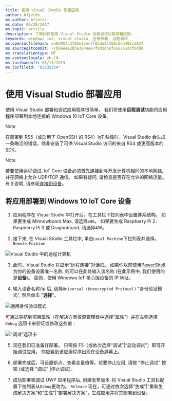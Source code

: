 ```yaml
---
title: 使用 Visual Studio 部署应用
author: bfjelds
ms.author: bfjelds
ms.date: 08/28/2017
ms.topic: article
description: 了解如何使用 Visual Studio 远程调试功能部署应用。
keywords: windows iot, visual studio, 应用部署, 远程调试
ms.openlocfilehash: ea0d95fc3702e1cec7f6bda35450c5da495cd837
ms.sourcegitcommit: 77b86eee2bba3844e87f9d3dbef816761ddf0dd9
ms.translationtype: MT
ms.contentlocale: zh-CN
ms.lasthandoff: 05/11/2019
ms.locfileid: "65533354"
---
```

# <a name="deploying-an-app-with-visual-studio"></a>使用 Visual Studio 部署应用

使用 Visual Studio 部署和调试应用程序很简单。 我们将使用**远程调试**功能将应用程序部署到本地连接的 Windows 10 IoT Core 设备。 

> [!NOTE]
> 在部署到 RS5（或启用了 OpenSSH 的 RS4）IoT 映像时，Visual Studio 会生成一条晦涩的错误，除非安装了可供 Visual Studio 访问的来自 RS4 或更高版本的 SDK。

> [!NOTE]
> 若要使用远程调试, IoT Core 设备必须首先连接到与开发计算机相同的本地网络, 并在网络上允许 UDP/TCP 通信。 如果有疑问, 请检查是否存在允许的网络流量。 有关说明, 请参阅[连接到设备](../connect-your-device/SetupWiFi.md)。

## <a name="deploy-apps-to-your-windows-10-iot-core-device"></a>将应用部署到 Windows 10 IoT Core 设备

1. 应用程序在 Visual Studio 中打开后，在工具栏下拉列表中设置体系结构。 如果要生成 Minnowboard Max, 请选择`x86`。 如果要生成 Raspberry Pi 2、Raspberry Pi 3 或 Dragonboard, 请选择`ARM`。

2. 接下来, 在 Visual Studio 工具栏中, 单击`Local Machine`下拉列表并选择。 `Remote Machine`

![Visual Studio 中的远程计算机](../media/AppDeployment/remote-vs.png)

3. 此时，Visual Studio 将显示“远程连接”对话框。 如果你以前使用[PowerShell](../connect-your-device/PowerShell.md)为你的设备设置唯一名称, 则可以在此处输入该名称 (在此示例中, 我们使用的是**设备**)。 否则，使用 Windows IoT 核心版设备的 IP 地址。

4. 输入设备名称/ip 后, 选择`Universal (Unencrypted Protocol)` "身份验证模式", 然后单击 "**选择**"。 

![通用身份验证模式](../media/AppDeployment/remote-connections.png)

可通过导航到项目属性（在解决方案资源管理器中选择“属性”）并在左侧选择 `Debug` 选项卡来验证或修改这些值：

![“调试”选项卡](../media/AppDeployment/debug-tab.png)

5. 现在我们已准备好部署。 只需按 F5（或依次选择“调试”|“启动调试”）即可开始调试应用。 你应看到该应用程序出现在设备屏幕上。

6. 部署完成后，可设置断点、查看变量值等。若要停止应用, 请按 "停止调试" 按钮 (或选择 "调试" |停止调试)。

7. 成功部署和调试 UWP 应用程序后, 创建发布版本-将 Visual Studio 工具栏配置下拉列表从`Debug`更改为。 `Release`  现在，可通过依次选择“生成”|“重新生成解决方案”和“生成”|“部署解决方案”，生成应用并将其部署到设备。
